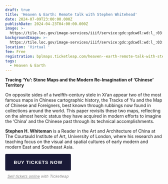 ```yaml
---
draft: true
title: 'Heaven & Earth: Remote talk with Stephen Whitehead'
date: 2024-07-09T23:00:00.000Z
publishDate: 2024-04-23T04:00:00.000Z
image: >-
  https://tile.loc.gov/image-services/iiif/service:gdc:gdcwdl:wd:l_:03:04:8:wdl_03048:001/1239,1029,1528,753/full/0/default.jpg
backgroundImage: >-
  https://tile.loc.gov/image-services/iiif/service:gdc:gdcwdl:wd:l_:03:04:8:wdl_03048:001/1239,1029,1528,753/full/0/default.jpg
location: 'Virtual '
fee: Free
registration: bplmaps.ticketleap.com/heaven--earth-remote-talk-with-stephen-whitehead/
tags:
  - Heaven & Earth
---
```


**Tracing ‘Yu’: Stone Maps and the Modern Re-Imagination of ‘Chinese’ Territory**

On opposite sides of a twelfth-century stele in Xi’an appear two of the most famous maps in Chinese cartographic history, the Tracks of Yu and the Map of Chinese and Foreigners, best known through rubbings now found in collections around the world. This paper revisits these two maps, reflecting on the almost heroic status they have acquired in modern efforts to imagine the ‘China’ and the Chinese past through its technical accomplishments.

**Stephen H. Whiteman** is a Reader in the Art and Architecture of China at The Courtauld Institute of Art, University of London, where his research and teaching focus on the visual and spatial cultures of early modern and modern East and Southeast Asia.

<div style="font-family:Helvetica, arial; display: inline-block; text-align: center;"><a href="https://bplmaps.ticketleap.com/heaven--earth-remote-talk-with-stephen-whitehead/" style="background-color:#1a1a37;font-size:15px;border-radius: 3px;-moz-border-radius:3px;-webkit-border-radius:3px;box-shadow: 0px 2px 2px 0px rgba(0, 0, 0, 0.15);display: inline-block;margin:0;text-align:center;text-decoration:none;font-weight:bold;color:#FFFFFF;letter-spacing: .07em;padding:18px 27px;font-family: arial,sans-serif !important;" target="_top">BUY TICKETS NOW</a><br/><div style="font-family:Helvetica, arial;font-style:italic;letter-spacing: 0.05em;font-size: 12px;margin-top:12px;color:rgba(0, 0, 0, 0.5);"><a href="https://www.ticketleap.com/solutions/sell-tickets-online?rc=WIDGET-STO" style="color:rgba(0,0,0,0.5);font-style:italic;">Sell tickets online</a> with Ticketleap</div></div>
